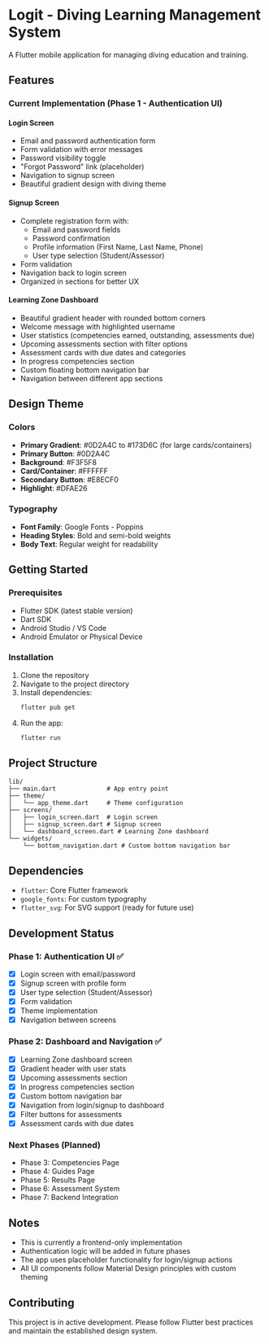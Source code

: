 # Logit - Diving Learning Management System

A Flutter mobile application for managing diving education and training.

## Features

### Current Implementation (Phase 1 - Authentication UI)

#### Login Screen
- Email and password authentication form
- Form validation with error messages
- Password visibility toggle
- "Forgot Password" link (placeholder)
- Navigation to signup screen
- Beautiful gradient design with diving theme

#### Signup Screen
- Complete registration form with:
  - Email and password fields
  - Password confirmation
  - Profile information (First Name, Last Name, Phone)
  - User type selection (Student/Assessor)
- Form validation
- Navigation back to login screen
- Organized in sections for better UX

#### Learning Zone Dashboard
- Beautiful gradient header with rounded bottom corners
- Welcome message with highlighted username
- User statistics (competencies earned, outstanding, assessments due)
- Upcoming assessments section with filter options
- Assessment cards with due dates and categories
- In progress competencies section
- Custom floating bottom navigation bar
- Navigation between different app sections

## Design Theme

### Colors
- **Primary Gradient**: #0D2A4C to #173D6C (for large cards/containers)
- **Primary Button**: #0D2A4C
- **Background**: #F3F5F8
- **Card/Container**: #FFFFFF
- **Secondary Button**: #E8ECF0
- **Highlight**: #DFAE26

### Typography
- **Font Family**: Google Fonts - Poppins
- **Heading Styles**: Bold and semi-bold weights
- **Body Text**: Regular weight for readability

## Getting Started

### Prerequisites
- Flutter SDK (latest stable version)
- Dart SDK
- Android Studio / VS Code
- Android Emulator or Physical Device

### Installation

1. Clone the repository
2. Navigate to the project directory
3. Install dependencies:
   ```bash
   flutter pub get
   ```
4. Run the app:
   ```bash
   flutter run
   ```

## Project Structure

```
lib/
├── main.dart              # App entry point
├── theme/
│   └── app_theme.dart     # Theme configuration
├── screens/
│   ├── login_screen.dart  # Login screen
│   ├── signup_screen.dart # Signup screen
│   └── dashboard_screen.dart # Learning Zone dashboard
└── widgets/
    └── bottom_navigation.dart # Custom bottom navigation bar
```

## Dependencies

- `flutter`: Core Flutter framework
- `google_fonts`: For custom typography
- `flutter_svg`: For SVG support (ready for future use)

## Development Status

### Phase 1: Authentication UI ✅
- [x] Login screen with email/password
- [x] Signup screen with profile form
- [x] User type selection (Student/Assessor)
- [x] Form validation
- [x] Theme implementation
- [x] Navigation between screens

### Phase 2: Dashboard and Navigation ✅
- [x] Learning Zone dashboard screen
- [x] Gradient header with user stats
- [x] Upcoming assessments section
- [x] In progress competencies section
- [x] Custom bottom navigation bar
- [x] Navigation from login/signup to dashboard
- [x] Filter buttons for assessments
- [x] Assessment cards with due dates

### Next Phases (Planned)
- Phase 3: Competencies Page
- Phase 4: Guides Page
- Phase 5: Results Page
- Phase 6: Assessment System
- Phase 7: Backend Integration

## Notes

- This is currently a frontend-only implementation
- Authentication logic will be added in future phases
- The app uses placeholder functionality for login/signup actions
- All UI components follow Material Design principles with custom theming

## Contributing

This project is in active development. Please follow Flutter best practices and maintain the established design system.
